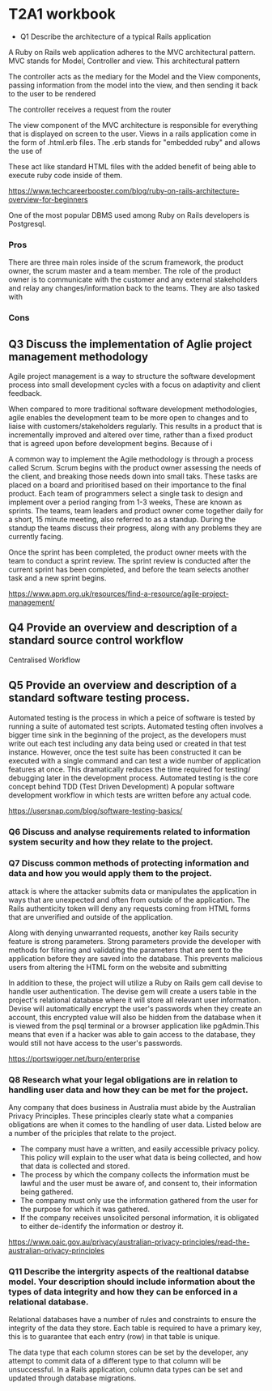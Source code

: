 # T2A1 workbook

* Q1 Describe the architecture of a typical Rails application

A Ruby on Rails web application adheres to the MVC architectural pattern. MVC stands for Model, Controller and view. This architectural pattern 

The controller acts as the mediary for the Model and the View components, passing information from the model into the view, and then sending it back to the user to be rendered 

The controller receives a request from the router 

The view component of the MVC architecture is responsible for everything that is displayed on screen to the user. Views in a rails application come in the form of .html.erb files. The .erb stands for "embedded ruby" and allows the use of 


These act like standard HTML files with the added benefit of being able to execute ruby code inside of them.

https://www.techcareerbooster.com/blog/ruby-on-rails-architecture-overview-for-beginners



One of the most popular DBMS used among Ruby on Rails developers is Postgresql.

### Pros

There are three main roles inside of the scrum framework, the product owner, the scrum master and a team member. The role of the product owner is to communicate with the customer and any external stakeholders and relay any changes/information back to the teams. They are also tasked with 

### Cons

## Q3 Discuss the implementation of Aglie project management methodology

Agile project management is a way to structure the software development process into small development cycles with a focus on adaptivity and client feedback.

When compared to more traditional software development methodologies, agile enables the development team to be more open to changes and to liaise with customers/stakeholders regularly. This results in a product that is incrementally improved and altered over time, rather than a fixed product that is agreed upon before development begins.
Because of i

A common way to implement the Agile methodology is through a process called Scrum. Scrum begins with the product owner assessing the needs of the client, and breaking those needs down into small taks. These tasks are placed on a board and prioritised based on their importance to the final product. Each team of programmers select a single task to design and implement over a period ranging from 1-3 weeks, These are known as sprints. The teams, team leaders and product owner come together daily for a short, 15 minute meeting, also referred to as a standup. During the standup the teams discuss their progress, along with any problems they are currently facing.

Once the sprint has been completed, the product owner meets with the team to conduct a sprint review. 
The sprint review is conducted after the current sprint has been completed, and before the team selects another task and a new sprint begins.




https://www.apm.org.uk/resources/find-a-resource/agile-project-management/

## Q4 Provide an overview and description of a standard source control workflow

Centralised Workflow   

## Q5 Provide an overview and description of a standard software testing process.

Automated testing is the process in which a peice of software is tested by running a suite of automated test scripts. Automated testing often involves a bigger time sink in the beginning of the project, as the developers must write out each test including any data being used or created in that test instance. However, once the test suite has been constructed it can be executed with a single command and can test a wide number of application features at once. This dramatically reduces the time required for testing/ debugging later in the development process. Automated testing is the core concept behind TDD (Test Driven Development) A popular software development workflow in which tests are written before any actual code.

https://usersnap.com/blog/software-testing-basics/

### Q6 Discuss and analyse requirements related to information system security and how they relate to the project.


### Q7 Discuss common methods of protecting information and data and how you would apply them to the project.

attack is where the attacker submits data or manipulates the application in ways that are unexpected and often from outside of the application. The Rails authenticity token will deny any requests coming from HTML forms that are unverified and outside of the application.

Along with denying unwarranted requests, another key Rails security feature is strong parameters. Strong parameters provide the developer with methods for filtering and validating the parameters that are sent to the application before they are saved into the database. This prevents malicious users from altering the HTML form on the website and submitting 

In addition to these, the project will utilize a Ruby on Rails gem call devise to handle user authentication. The devise gem will create a users table in the project's relational database where it will store all relevant user information. Devise will automatically encrypt the user's passwords when they create an account, this encrypted value will also be hidden from the database when it is viewed from the psql terminal or a browser application like pgAdmin.This means that even if a hacker was able to gain access to the database, they would still not have access to the user's passwords.


https://portswigger.net/burp/enterprise

### Q8 Research what your legal obligations are in relation to handling user data and how they can be met for the project.

Any company that does business in Australia must abide by the Australian Privacy Principles. These principles clearly state what a companies obligations are when it comes to the handling of user data. Listed below are a number of the priciples that relate to the project.

* The company must have a written, and easily accessible privacy policy. This policy will explain to the user what data is being collected, and how that data is collected and stored. 
* The process by which the company collects the information must be lawful and the user must be aware of, and consent to, their information being gathered. 
* The company must only use the information gathered from the user for the purpose for which it was gathered.
* If the company receives unsolicited personal information, it is obligated to either de-identify the information or destroy it.

https://www.oaic.gov.au/privacy/australian-privacy-principles/read-the-australian-privacy-principles
### Q11 Describe the intergrity aspects of the realtional databse model. Your description should include information about the types of data integrity and how they can be enforced in a relational database.

Relational databases have a number of rules and constraints to ensure the integrity of the data they store. Each table is required to have a primary key, this is to guarantee that each entry (row) in that table is unique.

The data type that each column stores can be set by the developer, any attempt to commit data of a different type to that column will be unsuccessful. In a Rails application, column data types can be set and updated through database migrations. 

